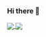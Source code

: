 ### Hi there 👋
<a href="https://github.com/JavaStrings">
  <img align="center" src="https://github-readme-stats.vercel.app/api?username=HylistSpigot&show_icons=true&count_private=true&theme=synthwave" />
</a>
<a href="https://github.com/JavaStrings">
  <img align="center" src="https://github-readme-stats.vercel.app/api/top-langs/?username=HylistSpigot&layout=compact&theme=synthwave" />
</a>
